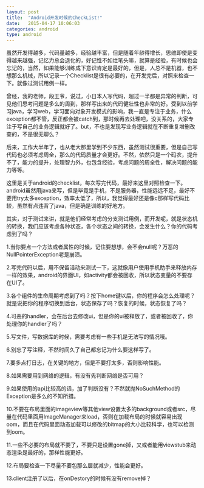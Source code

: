 ```yaml
---
layout: post
title:  "Android开发时候的CheckList!"
date:   2015-04-17 10:06:03
categories: android
type: android
---
```


虽然开发得越多，代码量越多，经验越丰富，但是随着年龄得增长，思维即使是变得越来越强，记忆力总会退化的，好记性不如烂笔头嘛，就算是经验，有时候也会忘记的，当然，如果能够训练成下意识肯定是最好的，但是，人总不是机器，也不想那么机械，所以记录一个Checklist是很有必要的，在开发完后，对照来检查一下。就像过测试用例一样。

曾经，我的老师，段王爷，说过，小日本人写代码，超过一半都是异常的判断，可见他们思考问题是多么的周到，那样写出来的代码健壮性也非常的好。受到以前学习java，学习web，学习面向对象开发模式的影响，我一直是专注于业务，什么exception都不管，反正都会被catch到，那时候再去处理吧，没关系的，大家专注于写自己的业务逻辑就好了。but，不也是发现写业务逻辑就在不断重复增删改查的，不是很无聊么？

后来，工作大半年了，也从老大那里学到不少东西，虽然测试很重要，但是自己写代码也必须考虑周全，那么的代码质量才会更好。不然，依然只是一个码农，提升不了，能力的提升，处理智力外，也包含经验，考虑问题的周全性，解决问题的能力等等。

这里是关于android的checklist，每次写完代码，最好来这里对照检查一下。android虽然用java来写，但是毕竟是手机，不是服务器，性能远远不足，最好不要用try太多exception，效率太低了，所以，我觉得最好还是像c那样写代码比较，虽然有点违背了java，但是确是训练的好地方。

其实，对于测试来讲，就是他们经常考虑的分支测试用例，而开发呢，就是状态机的转换，我们应该考虑各种状态，各个状态之间的转换，会发生什么？你的代码考虑到了吗？

1.当你要点一个方法或者属性的时候，记住要想想，会不会null呢？万恶的NullPointerException老是崩溃。

2.写完代码以后，用不保留活动来测试一下，这就像用户使用手机助手来释放内存一样的效果，android的界面UI，如activity都会被回收，所以状态变量的不要存在UI了。

3.各个组件的生命周期考虑到了吗？按下home键以后，你的程序会怎么处理呢？就是说把你的程序切换到后台，状态保存了吗？恢复的时候，状态恢复了吗？

4.可恶的handler，会在后台去修改ui，但是你的ui被释放了，或者被回收了，你处理你的handler了吗？

5.写文件，写数据库的时候，需要考虑有一些手机是无法写的情况哦。

6.别忘了写注释，不然时间久了自己都忘记为什么要这样写了。

7.要多点打日志，在关键的地方，但是不要打太多，否则影响性能。

8.如果需要用到网络的逻辑，有没有先判断网络是否可用？

9.如果使用的api比较高的话，加了判断没有？不然就抛NoSuchMethod的Exception是多么的不知所措。

10.不要在布局里面的imageview等其他view设置太多的background或者src，尽量在代码里面用ImageManager来load，否则在加载布局的时候就容易出现oom，而且在代码里面动态加载可以修改的bitmap的大小比较科学，也可以检测到oom。

11.一些不必要的布局就不要了，不要只是设置gone掉，又或者能用viewstub来动态渲染是最好的，那样性能更好。

12.布局要检查一下尽量不要包那么层就减少，性能会更好。

13.client注册了以后，在onDestory的时候有没有remove掉？  